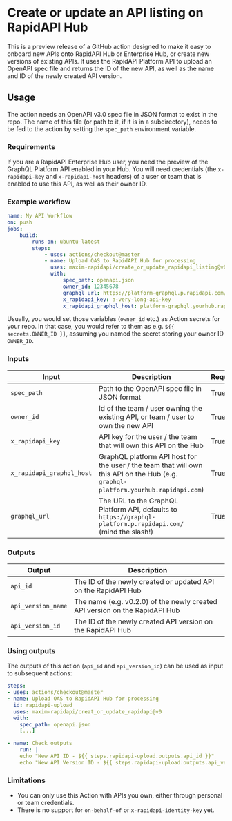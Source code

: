 # Create or update an API listing on RapidAPI Hub

This is a preview release of a GitHub action designed to make it easy to onboard
new APIs onto RapidAPI Hub or Enterprise Hub, or create new versions of existing
APIs. It uses the RapidAPI Platform API to upload an OpenAPI spec file and
returns the ID of the new API, as well as the name and ID of the newly created
API version.

## Usage

The action needs an OpenAPI v3.0 spec file in JSON format to exist in the repo. The
name of this file (or path to it, if it is in a subdirectory), needs to be fed to
the action by setting the `spec_path` environment variable.

### Requirements

If you are a RapidAPI Enterprise Hub user, you need the preview of the GraphQL Platform
API enabled in your Hub. You will need credentials (the `x-rapidapi-key` and
`x-rapidapi-host` headers) of a user or team that is enabled to use this API, as well as
their owner ID.

### Example workflow

```yaml
name: My API Workflow
on: push
jobs:
    build:
        runs-on: ubuntu-latest
        steps:
            - uses: actions/checkout@master
            - name: Upload OAS to RapidAPI Hub for processing
              uses: maxim-rapidapi/create_or_update_rapidapi_listing@v0
              with:
                  spec_path: openapi.json
                  owner_id: 12345678
                  graphql_url: https://platform-graphql.p.rapidapi.com/
                  x_rapidapi_key: a-very-long-api-key
                  x_rapidapi_graphql_host: platform-graphql.yourhub.rapidapi.com
```

Usually, you would set those variables (`owner_id` etc.) as Action secrets for your repo. In that case, you would refer to them as e.g. `${{ secrets.OWNER_ID }}`, assuming you named the secret storing your owner ID `OWNER_ID`.

### Inputs

| Input                     | Description                                                                                                                        | Required |
| ------------------------- | ---------------------------------------------------------------------------------------------------------------------------------- | -------- |
| `spec_path`               | Path to the OpenAPI spec file in JSON format                                                                                       | True     |
| `owner_id`                | Id of the team / user owning the existing API, or team / user to own the new API | True |
| `x_rapidapi_key`          | API key for the user / the team that will own this API on the Hub                                                                  | True     |
| `x_rapidapi_graphql_host` | GraphQL platform API host for the user / the team that will own this API on the Hub (e.g. `graphql-platform.yourhub.rapidapi.com`) | True     |
| `graphql_url`             | The URL to the GraphQL Platform API, defaults to `https://graphql-platform.p.rapidapi.com/` (mind the slash!)                      | True     |

### Outputs

| Output             | Description                                                                 |
| ------------------ | --------------------------------------------------------------------------- |
| `api_id`           | The ID of the newly created or updated API on the RapidAPI Hub              |
| `api_version_name` | The name (e.g. v0.2.0) of the newly created API version on the RapidAPI Hub |
| `api_version_id`   | The ID of the newly created API version on the RapidAPI Hub                 |

### Using outputs

The outputs of this action (`api_id` and `api_version_id`) can be used as input
to subsequent actions:

```yaml
steps:
- uses: actions/checkout@master
- name: Upload OAS to RapidAPI Hub for processing
  id: rapidapi-upload
  uses: maxim-rapidapi/creat_or_update_rapidapi@v0
  with:
    spec_path: openapi.json
    [...]

- name: Check outputs
    run: |
    echo "New API ID - ${{ steps.rapidapi-upload.outputs.api_id }}"
    echo "New API Version ID - ${{ steps.rapidapi-upload.outputs.api_version_id }}"
```

### Limitations

-   You can only use this Action with APIs you own, either through personal or team credentials.
-   There is no support for `on-behalf-of` or `x-rapidapi-identity-key` yet.
